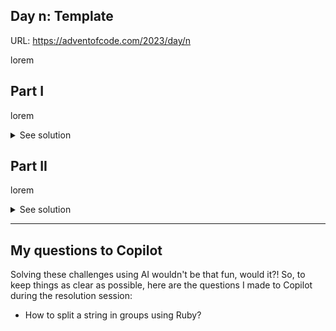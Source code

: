 ## Day n: Template

URL: https://adventofcode.com/2023/day/n

lorem

## Part I

lorem

<details>
<summary>See solution</summary>

lorem lorem

```ruby
def self.solve(input:)
  1
end
```

</details>

## Part II

lorem

<details>
<summary>See solution</summary>

lorem lorem

```ruby
def self.solve(input:)
  1
end
```

</details>

---

## My questions to Copilot

Solving these challenges using AI wouldn't be that fun, would it?! So, to keep things as clear as possible, here are the questions I made to Copilot during the resolution session:

- How to split a string in groups using Ruby?
